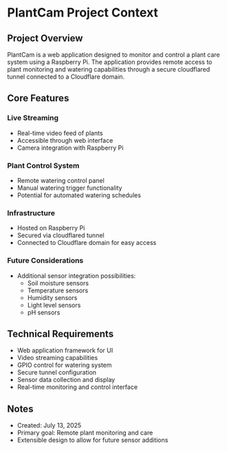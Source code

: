 # PlantCam Project Context

## Project Overview

PlantCam is a web application designed to monitor and control a plant care system using a Raspberry Pi. The application provides remote access to plant monitoring and watering capabilities through a secure cloudflared tunnel connected to a Cloudflare domain.

## Core Features

### Live Streaming

- Real-time video feed of plants
- Accessible through web interface
- Camera integration with Raspberry Pi

### Plant Control System

- Remote watering control panel
- Manual watering trigger functionality
- Potential for automated watering schedules

### Infrastructure

- Hosted on Raspberry Pi
- Secured via cloudflared tunnel
- Connected to Cloudflare domain for easy access

### Future Considerations

- Additional sensor integration possibilities:
  - Soil moisture sensors
  - Temperature sensors
  - Humidity sensors
  - Light level sensors
  - pH sensors

## Technical Requirements

- Web application framework for UI
- Video streaming capabilities
- GPIO control for watering system
- Secure tunnel configuration
- Sensor data collection and display
- Real-time monitoring and control interface

## Notes

- Created: July 13, 2025
- Primary goal: Remote plant monitoring and care
- Extensible design to allow for future sensor additions
